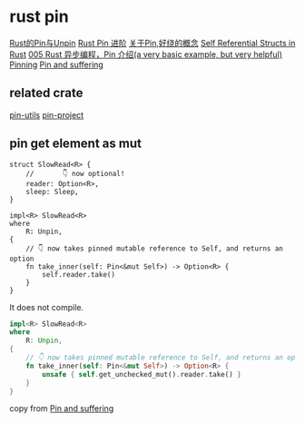 # rust pin

[Rust的Pin与Unpin](https://folyd.com/blog/rust-pin-unpin/)
[Rust Pin 进阶](https://folyd.com/blog/rust-pin-advanced/)
[关于Pin,好绕的概念](https://rustcc.cn/article?id=4479f801-d28d-40cb-906c-85d8a04e8679)
[Self Referential Structs in Rust](https://arunanshub.hashnode.dev/self-referential-structs-in-rust)
[005 Rust 异步编程，Pin 介绍(a very basic example, but very helpful)](https://learnku.com/articles/46094)
[Pinning](http://www.tutzip.com/tut/rust-async-cn/04_pinning/01_chapter.zh.html)
[Pin and suffering](https://fasterthanli.me/articles/pin-and-suffering)

## related crate
[pin-utils](https://crates.io/crates/pin-utils)
[pin-project](https://crates.io/crates/pin-project)

## pin get element as mut

``` shell
struct SlowRead<R> {
    //       👇 now optional!
    reader: Option<R>,
    sleep: Sleep,
}

impl<R> SlowRead<R>
where
    R: Unpin,
{
    // 👇 now takes pinned mutable reference to Self, and returns an option
    fn take_inner(self: Pin<&mut Self>) -> Option<R> {
        self.reader.take()
    }
}
```
It does not compile.

``` rust
impl<R> SlowRead<R>
where
    R: Unpin,
{
    // 👇 now takes pinned mutable reference to Self, and returns an option
    fn take_inner(self: Pin<&mut Self>) -> Option<R> {
        unsafe { self.get_unchecked_mut().reader.take() }
    }
}

```
copy from [Pin and suffering](https://fasterthanli.me/articles/pin-and-suffering)
